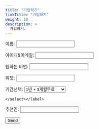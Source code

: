 ```yaml
---
title: "가입하기"
linkTitle: "가입하기"
weight: 10
description: >
  가입하기.
---
```


<form class="form" name="contact" method="POST" data-netlify="true">
  <p>
    <label>이름: <input type="text" name="name" /></label>   
  </p>
  <p>
    <label>아이디&이메일: <input type="email" name="email" /></label>
  </p>
    <p>
    <label>원하는 비번: <input type="password" name="password" /></label>
  </p>
  <p>
    <label>위쳇: <input type="text" name="phone" /></label>   
  </p>
  <p>
    <label>기간선택: <select name="plan" single>
          <option value="12momth">1년 + 3개월무료</option>
          <option value="6month">6개월 + 1개월 무료</option>
          <option value="3month">3개월</option>
          <option value="1month">1개월</option>

    </select></label>
  </p>
    <p>
    <label>추천인: <input type="text" name="recomand" /></label>   
  </p>
  <p>
    <button type="submit">Send</button>
  </p>
</form>